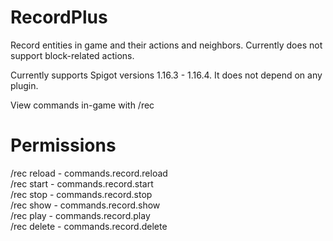 # RecordPlus
Record entities in game and their actions and neighbors. Currently does not support block-related actions.

Currently supports Spigot versions 1.16.3 - 1.16.4. It does not depend on any plugin.

View commands in-game with /rec

# Permissions
/rec reload - commands.record.reload\
/rec start - commands.record.start\
/rec stop - commands.record.stop\
/rec show - commands.record.show\
/rec play - commands.record.play\
/rec delete - commands.record.delete

